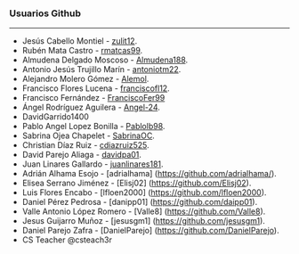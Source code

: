 
### Usuarios Github
----
* Jesús Cabello Montiel - [zulit12](https://github.com/zulit12).
* Rubén Mata Castro - [rmatcas99](https://github.com/rmatcas99).
* Almudena Delgado Moscoso - [Almudena188](https://github.com/Almudena188).
* Antonio Jesús Trujillo Marín - [antoniotm22](https://github.com/antoniotm22).
* Alejandro Molero Gómez - [Alemol](https://github.com/alemolamg).
* Francisco Flores Lucena - [franciscofl12](https://github.com/franciscofl12).
* Francisco Fernández - [FranciscoFer99](https://github.com/FranciscoFer99)
* Ángel Rodríguez Aguilera - [Angel-24](https://github.com/Angel-24).
* DavidGarrido1400
* Pablo Angel Lopez Bonilla - [Pablolb98](https://github.com/Pablolb98).
* Sabrina Ojea Chapelet - [SabrinaOC](https://github.com/SabrinaOC).
* Christian Díaz Ruiz - [cdiazruiz525](https://github.com/cdiazruiz525).
* David Parejo Aliaga - [davidpa01](https://github.com/davidpa01).
* Juan Linares Gallardo - [juanlinares181](https://github.com/juanlinares181).
* Adrián Alhama Esojo - [adrialhama] (https://github.com/adrialhama/).
* Elisea Serrano Jiménez - [Elisj02] (https://github.com/Elisj02).
* Luis Flores Encabo - [lfloen2000] (https://github.com/lfloen2000).
* Daniel Pérez Pedrosa - [danipp01] (https://github.com/daipp01).
* Valle Antonio López Romero - [Valle8] (https://github.com/Valle8).
* Jesus Guijarro Muñoz - [jesusgm1] (https://github.com/jesusgm1).
* Daniel Parejo Zafra - [DanielParejo] (https://github.com/DanielParejo).
* CS Teacher @csteach3r
